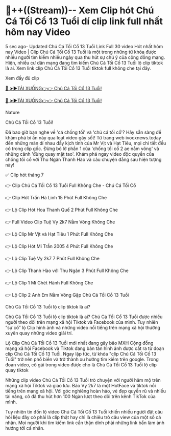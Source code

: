 # 🎥++((Stream))-- Xem Clip hót Chú Cá Tối Cổ 13 Tuổi dí clip link full nhất hôm nay Video

5 sec ago- Updated Chú Cá Tối Cổ 13 Tuổi Link Full 30 video Hót nhất hôm nay Video | Clip Chú Cá Tối Cổ 13 Tuổi là một trong những từ khóa được nhiều người tìm kiếm nhiều ngày qua thu hút sự chú ý của cộng đồng mạng. Hiện, nhiều cư dân mạng đang tìm kiếm Chú Cá Tối Cổ 13 Tuổi lộ clip  tiktok là ai. Xem link clip Chú Cá Tối Cổ 13 Tuổi tiktok full không che tại đây.

Xem đầy đủ clip

[🔴 ➤►TẢI XUỐNG👉👉 Chú Cá Tối Cổ 13 Tuổi!](https://ivooxnews.today/link-tran-ha-linh-2k2-full/)

[🔴 ➤►TẢI XUỐNG👉👉 Chú Cá Tối Cổ 13 Tuổi!](https://ivooxnews.today/link-tran-ha-linh-2k2-full/)

Nature

Chú Cá Tối Cổ 13 Tuổi!

Đã bao giờ bạn nghe về 'cá chống tối' và 'chú cá tối cổ'? Hãy sẵn sàng để khám phá bí ẩn này qua loạt video gây sốt! Từ trang web ivooxnews.today đến những màn dí nhau đầy kịch tính của Mr Vịt và Hạt Tiêu, mọi chi tiết đều có trong clip gốc. Đừng bỏ lỡ phần 1 của 'chống tối cổ 2 ae nằm võng' và những cảnh 'đừng quay mặt tao'. Khám phá ngay video độc quyền của chống tối cổ với Thu Ngân Thanh Hào và câu chuyện đằng sau hiện tượng này!

✅ Clip hót tháng 7

👉 Clip Chú Cá Tối Cổ 13 Tuổi Full Không Che - Chú Cá Tối Cổ

👉 Clip Hót Trần Hà Linh 15 Phút Full Không Che

👉 Lộ Clip Hót Hoa Thanh Quế 2 Phút Full Không Che

👉 Full Video Clip Tuệ Vy 2k7 Nằm Võng Không Che

👉 Lộ Clip Mr Vịt và Hạt Tiêu 1 Phút Full Không Che

👉 Lộ Clip Hót Mi Trần 2005 4 Phút Full Không Che

👉 Lộ Clip Tuệ Vy 2k7 7 Phút Full Không Che

👉 Lộ Clip Thanh Hào với Thu Ngân 3 Phút Full Không Che

👉 Lộ Clip 1 Mí Ghét Hành Full Không Che

👉 Lộ Clip 2 Anh Em Nằm Võng Gặp Chú Cá Tối Cổ 13 Tuổi

Chú Cá Tối Cổ 13 Tuổi lộ clip tiktok là ai?

Chú Cá Tối Cổ 13 Tuổi lộ clip tiktok là ai?
Chú Cá Tối Cổ 13 Tuổi được nhiều người theo dõi trên mạng xã hội  Tiktok và Facebook của mình. Tuy nhiên “sự cố” lộ Clip hình ảnh và những  video nổi tiếng trên mạng xã hội thường xuyên quay những video giải trí.

Lộ Clip Chú Cá Tối Cổ 13 Tuổi mới nhất đang gây bão MXH
Cộng đồng mạng xã hội Facebook và Tiktok đang bàn tán hình ảnh được cắt ra từ đoạn clip Chú Cá Tối Cổ 13 Tuổi. Ngay lập tức, từ khóa "clip Chú Cá Tối Cổ 13 Tuổi" trở nên phổ biến và trở thành xu hướng tìm kiếm trên google. Trong đoạn video, cô gái trong video được cho là Chú Cá Tối Cổ 13 Tuổi lộ clip quay tiktok

Những clip video Chú Cá Tối Cổ 13 Tuổi trò chuyện với người hâm mộ trên mạng xã hội Tiktok và giao lưu. Bảo Vy 2k7 là một HotFace và tiktok nổi tiếng trên mạng xã hội. Với góc nghiêng hoàn hảo, vẻ đẹp quyến rũ và nhiều tài năng, cô đã thu hút hơn 100 Ngàn lượt theo dõi trên kênh  TikTok của mình.

Tuy nhiên tin đồn lộ video Chú Cá Tối Cổ 13 Tuổi khiến nhiều người đặt câu hỏi liệu đây có phải là clip thật hay chỉ là chiêu trò câu view của một số cá nhân. Mọi người khi tìm kiếm link cẩn thận dính phải những link bẩn làm ảnh hướng tới cá nhân.
